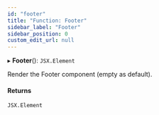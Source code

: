 ```yaml
---
id: "footer"
title: "Function: Footer"
sidebar_label: "Footer"
sidebar_position: 0
custom_edit_url: null
---
```


▸ **Footer**(): `JSX.Element`

Render the Footer component (empty as default).

#### Returns

`JSX.Element`
